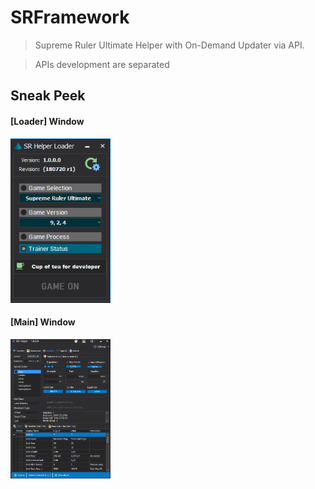 ﻿# SRFramework

>Supreme Ruler Ultimate Helper with On-Demand Updater via API.

> APIs development are separated

## Sneak Peek

#### [Loader] Window
<img src="./assets/srloader1.PNG?raw=true" alt="Main Loader" width="160"/>

#### [Main] Window
<img src="./assets/srhelper1.PNG?raw=true" alt="Main Helper" width="160"/>
